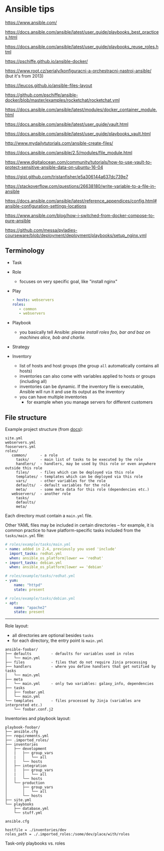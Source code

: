 Ansible tips
============

https://www.ansible.com/

https://docs.ansible.com/ansible/latest/user_guide/playbooks_best_practices.html

https://docs.ansible.com/ansible/latest/user_guide/playbooks_reuse_roles.html

https://pschiffe.github.io/ansible-docker/

https://www.root.cz/serialy/konfiguracni-a-orchestracni-nastroj-ansible/ (but it's from 2013)

https://leucos.github.io/ansible-files-layout

https://github.com/pschiffe/ansible-docker/blob/master/examples/rocketchat/rocketchat.yml

https://docs.ansible.com/ansible/latest/modules/docker_container_module.html

https://docs.ansible.com/ansible/latest/user_guide/vault.html

https://docs.ansible.com/ansible/latest/user_guide/playbooks_vault.html

http://www.mydailytutorials.com/ansible-create-files/

https://docs.ansible.com/ansible/2.5/modules/file_module.html

https://www.digitalocean.com/community/tutorials/how-to-use-vault-to-protect-sensitive-ansible-data-on-ubuntu-16-04

https://gist.github.com/tristanfisher/e5a306144a637dc739e7

https://stackoverflow.com/questions/26638180/write-variable-to-a-file-in-ansible

https://docs.ansible.com/ansible/latest/reference_appendices/config.html#ansible-configuration-settings-locations

https://www.ansible.com/blog/how-i-switched-from-docker-compose-to-pure-ansible

https://github.com/messa/pyladies-courseware/blob/deployment/deployment/playbooks/setup_nginx.yml


Terminology
-----------

- Task

- Role
  - focuses on very specific goal, like "install nginx"
  
- Play

  ```yaml
  - hosts: webservers
  roles:
     - common
     - webservers
  ```
  
- Playbook
  - you basically tell Ansible: _please install roles foo, bar and baz on machines alice, bob and charlie._

- Strategy

- Inventory
  - list of hosts and host groups (the group `all` automatically contains all hosts)
  - inventories can also come with variables applied to hosts or groups (including all)
  - inventories can be dynamic. If the inventory file is executable, Ansible will run it and use its output as the inventory
  - you can have multiple inventories
    -  for example when you manage servers for different customers


File structure
--------------

Example project structure (from [docs](https://docs.ansible.com/ansible/latest/user_guide/playbooks_reuse_roles.html)):

```
site.yml
webservers.yml
fooservers.yml
roles/
   common/      - a role
     tasks/     - main list of tasks to be executed by the role
     handlers/  - handlers, may be used by this role or even anywhere outside this role
     files/     - files which can be deployed via this role
     templates/ - templates which can be deployed via this role
     vars/      - other variables for the role
     defaults/  - default variables for the role
     meta/      - some meta data for this role (dependencies etc.)
   webservers/  - another role
     tasks/
     defaults/
     meta/
```

Each directory must contain a `main.yml` file.

Other YAML files may be included in certain directories – for example, it is common practice to have platform-specific tasks included from the `tasks/main.yml` file:

```yaml
# roles/example/tasks/main.yml
- name: added in 2.4, previously you used 'include'
  import_tasks: redhat.yml
  when: ansible_os_platform|lower == 'redhat'
- import_tasks: debian.yml
  when: ansible_os_platform|lower == 'debian'

# roles/example/tasks/redhat.yml
- yum:
    name: "httpd"
    state: present

# roles/example/tasks/debian.yml
- apt:
    name: "apache2"
    state: present
```




---


Role layout:

- all directories are optional besides `tasks`
- for each directory, the entry point is `main.yml`

```
ansible-foobar/
├── defaults         - defaults for variables used in roles
│   └── main.yml
├── files            - files that do not require Jinja processing
├── handlers         - where you define handlers that get notified by tasks
│   └── main.yml
├── meta
│   └── main.yml     - only two variables: galaxy_info, dependencies
├── tasks
│   ├── foobar.yml
│   └── main.yml
└── templates        - files processed by Jinja (variables are interpreted etc.)
    └── foobar.conf.j2
```

Inventories and playbook layout:

```
playbook-foobar/
├── ansible.cfg
├── requirements.yml
├── .imported_roles/
├── inventories
│   ├── development
│   |   ├── group_vars
│   |   │   └── all
│   |   └── hosts
│   ├── integration
│   |   ├── group_vars
│   |   │   └── all
│   |   └── hosts
│   └── production
│       ├── group_vars
│       │   └── all
│       └── hosts    
├── site.yml
└── playbooks
    ├── database.yml
    └── stuff.yml
```    

`ansible.cfg`

```
hostfile = ./inventories/dev
roles_path = ./.imported_roles:/some/dev/place/with/roles
```

Task-only playbooks vs. roles
    
